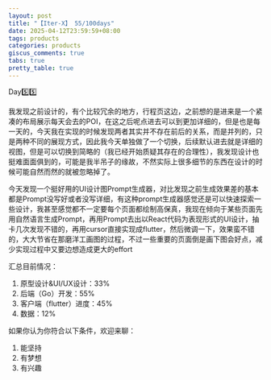 ```yaml
---
layout: post
title: "【Iter-X】 55/100days"
date: 2025-04-12T23:59:59+08:00
tags: products
categories: products
giscus_comments: true
tabs: true
pretty_table: true
---
```


Day5️⃣5️⃣

我发现之前设计的，有个比较冗余的地方，行程页这边，之前想的是进来是一个紧凑的布局展示每天会去的POI，在这之后呢点进去可以到更加详细的，但是也是每一天的，今天我在实现的时候发现两者其实并不存在前后的关系，而是并列的，只是两种不同的展现方式，因此我今天单独做了一个切换，后续默认进去就是详细的视图，但是可以切换到简略的（我已经开始质疑其存在的合理性），我发现设计也挺难面面俱到的，可能是我半吊子的缘故，不然实际上很多细节的东西在设计的时候可能自然而然的就被忽略掉了。

今天发现一个挺好用的UI设计图Prompt生成器，对比发现之前生成效果差的基本都是Prompt没写好或者没写详细，有这种prompt生成器感觉还是可以快速探索一些设计，我甚至感觉都不一定要每个页面都绘制高保真，我现在倾向于某些页面先用自然语言生成Prompt，再用Prompt去出以React代码为表现形式的UI设计，抽卡几次发现不错的，再用cursor直接实现成flutter，然后微调一下，效果蛮不错的，大大节省在那磨洋工画图的过程，不过一些重要的页面倒是画下图会好点，减少实现过程中又要边想造成更大的effort

汇总目前情况：

1. 原型设计&UI/UX设计：33%
2. 后端（Go）开发：55%
3. 客户端（flutter）进度：45%
4. 数据：12%

如果你认为你符合以下条件，欢迎来聊：

1. 能坚持
2. 有梦想
3. 有兴趣

